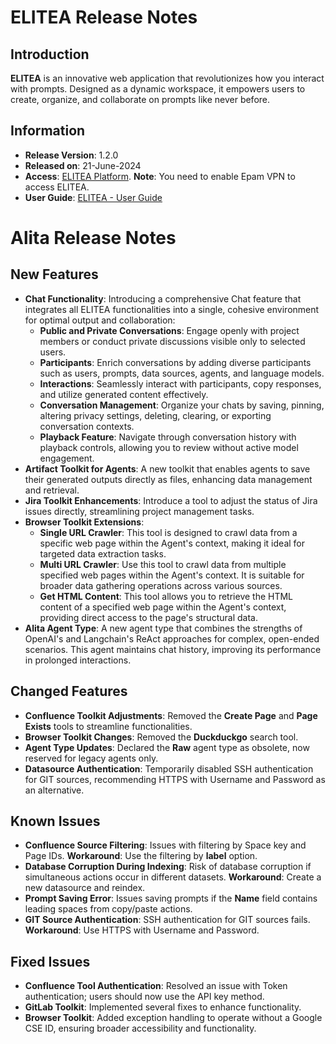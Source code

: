 # ELITEA Release Notes

## Introduction

**ELITEA** is an innovative web application that revolutionizes how you interact with prompts. Designed as a dynamic workspace, it empowers users to create, organize, and collaborate on prompts like never before.

## Information

* **Release Version**: 1.2.0
* **Released on**: 21-June-2024
* **Access**: [ELITEA Platform](https://alita.lab.epam.com). **Note**: You need to enable Epam VPN to access ELITEA.
* **User Guide**: [ELITEA - User Guide](../user-guide/intro.md) 

# Alita Release Notes

## New Features

* **Chat Functionality**: Introducing a comprehensive Chat feature that integrates all ELITEA functionalities into a single, cohesive environment for optimal output and collaboration:
    * **Public and Private Conversations**: Engage openly with project members or conduct private discussions visible only to selected users.
    * **Participants**: Enrich conversations by adding diverse participants such as users, prompts, data sources, agents, and language models.
    * **Interactions**: Seamlessly interact with participants, copy responses, and utilize generated content effectively.
    * **Conversation Management**: Organize your chats by saving, pinning, altering privacy settings, deleting, clearing, or exporting conversation contexts.
    * **Playback Feature**: Navigate through conversation history with playback controls, allowing you to review without active model engagement.
* **Artifact Toolkit for Agents**: A new toolkit that enables agents to save their generated outputs directly as files, enhancing data management and retrieval.
* **Jira Toolkit Enhancements**: Introduce a tool to adjust the status of Jira issues directly, streamlining project management tasks.
* **Browser Toolkit Extensions**:
    * **Single URL Crawler**: This tool is designed to crawl data from a specific web page within the Agent's context, making it ideal for targeted data extraction tasks.
    * **Multi URL Crawler**: Use this tool to crawl data from multiple specified web pages within the Agent's context. It is suitable for broader data gathering operations across various sources.
    * **Get HTML Content**: This tool allows you to retrieve the HTML content of a specified web page within the Agent's context, providing direct access to the page's structural data.
* **Alita Agent Type**: A new agent type that combines the strengths of OpenAI's and Langchain's ReAct approaches for complex, open-ended scenarios. This agent maintains chat history, improving its performance in prolonged interactions.

## Changed Features

* **Confluence Toolkit Adjustments**: Removed the **Create Page** and **Page Exists** tools to streamline functionalities.
* **Browser Toolkit Changes**: Removed the **Duckduckgo** search tool.
* **Agent Type Updates**: Declared the **Raw** agent type as obsolete, now reserved for legacy agents only.
* **Datasource Authentication**: Temporarily disabled SSH authentication for GIT sources, recommending HTTPS with Username and Password as an alternative.

## Known Issues

* **Confluence Source Filtering**: Issues with filtering by Space key and Page IDs. **Workaround**: Use the filtering by **label** option.
* **Database Corruption During Indexing**: Risk of database corruption if simultaneous actions occur in different datasets. **Workaround**: Create a new datasource and reindex.
* **Prompt Saving Error**: Issues saving prompts if the **Name** field contains leading spaces from copy/paste actions.
* **GIT Source Authentication**: SSH authentication for GIT sources fails. **Workaround**: Use HTTPS with Username and Password.


## Fixed Issues

* **Confluence Tool Authentication**: Resolved an issue with Token authentication; users should now use the API key method.
* **GitLab Toolkit**: Implemented several fixes to enhance functionality.
* **Browser Toolkit**: Added exception handling to operate without a Google CSE ID, ensuring broader accessibility and functionality.
